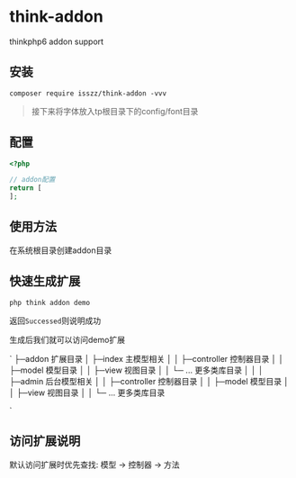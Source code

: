 # think-addon

thinkphp6 addon support

## 安装

```shell
composer require isszz/think-addon -vvv
```

> 接下来将字体放入tp根目录下的config/font目录

## 配置

```php
<?php

// addon配置
return [
];
```

## 使用方法

在系统根目录创建addon目录

## 快速生成扩展

```shell
php think addon demo
```

返回`Successed`则说明成功

生成后我们就可以访问demo扩展

`
├─addon 扩展目录
│  ├─index              主模型相关
│  │  ├─controller      控制器目录
│  │  ├─model           模型目录
│  │  ├─view            视图目录
│  │  └─ ...            更多类库目录
│  │ 
│  ├─admin              后台模型相关
│  │  ├─controller      控制器目录
│  │  ├─model           模型目录
│  │  ├─view            视图目录
│  │  └─ ...            更多类库目录

`

## 访问扩展说明

默认访问扩展时优先查找: 模型 -> 控制器 -> 方法